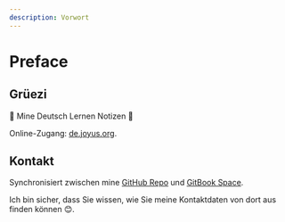 ```yaml
---
description: Vorwort
---
```


# Preface

## Grüezi

🍄 Mine Deutsch Lernen Notizen 📙

Online-Zugang: [de.joyus.org](https://de.joyus.org).

## Kontakt

Synchronisiert zwischen mine [GitHub Repo](https://github.com/ymattw/glueckspilze) und [GitBook Space](https://ymattw.gitbook.io/glueckspilze).

Ich bin sicher, dass Sie wissen, wie Sie meine Kontaktdaten von dort aus finden können 😊.

